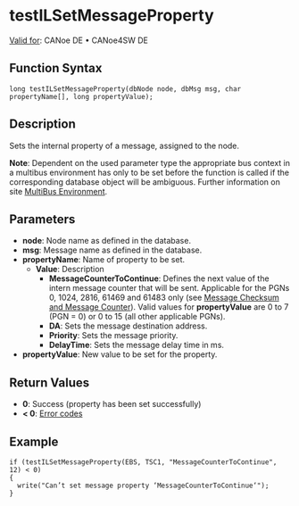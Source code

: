 # testILSetMessageProperty

[Valid for](../../../Shared/FeatureAvailability.md): CANoe DE • CANoe4SW DE

## Function Syntax

```plaintext
long testILSetMessageProperty(dbNode node, dbMsg msg, char propertyName[], long propertyValue);
```

## Description

Sets the internal property of a message, assigned to the node.

**Note**: Dependent on the used parameter type the appropriate bus context in a multibus environment has only to be set before the function is called if the corresponding database object will be ambiguous. Further information on site [MultiBus Environment](../../../Shared/CAPL/General/TestMultiBusEnvironment.md).

## Parameters

- **node**: Node name as defined in the database.
- **msg**: Message name as defined in the database.
- **propertyName**: Name of property to be set.
  - **Value**: Description
    - **MessageCounterToContinue**: Defines the next value of the intern message counter that will be sent. Applicable for the PGNs 0, 1024, 2816, 61469 and 61483 only (see [Message Checksum and Message Counter](../../../CANoeCANalyzer/J1939/j1939IL/j1939ILErrorDetection.md)). Valid values for **propertyValue** are 0 to 7 (PGN = 0) or 0 to 15 (all other applicable PGNs).
    - **DA**: Sets the message destination address.
    - **Priority**: Sets the message priority.
    - **DelayTime**: Sets the message delay time in ms.
- **propertyValue**: New value to be set for the property.

## Return Values

- **0**: Success (property has been set successfully)
- **\< 0**: [Error codes](../../CAPLfunctionsISOj1939ErrorCodes.md)

## Example

```plaintext
if (testILSetMessageProperty(EBS, TSC1, "MessageCounterToContinue", 12) < 0)
{
  write("Can’t set message property ‘MessageCounterToContinue‘");
}
```
